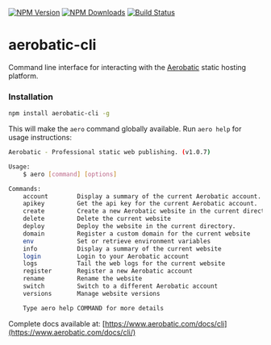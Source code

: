 [![NPM Version][npm-image]][npm-url]
[![NPM Downloads][downloads-image]][downloads-url]
[![Build Status][travis-image]][travis-url]

# aerobatic-cli

Command line interface for interacting with the [Aerobatic](https://www.aerobatic.com) static hosting platform.

### Installation

```sh
npm install aerobatic-cli -g
```

This will make the `aero` command globally available. Run `aero help` for usage instructions:

```sh
Aerobatic - Professional static web publishing. (v1.0.7)

Usage:
    $ aero [command] [options]

Commands:
    account        Display a summary of the current Aerobatic account.
    apikey         Get the api key for the current Aerobatic account.
    create         Create a new Aerobatic website in the current directory
    delete         Delete the current website
    deploy         Deploy the website in the current directory.
    domain         Register a custom domain for the current website
    env            Set or retrieve environment variables
    info           Display a summary of the current website
    login          Login to your Aerobatic account
    logs           Tail the web logs for the current website
    register       Register a new Aerobatic account
    rename         Rename the website
    switch         Switch to a different Aerobatic account
    versions       Manage website versions

    Type aero help COMMAND for more details
```

Complete docs available at: [https://www.aerobatic.com/docs/cli](https://www.aerobatic.com/docs/cli/)

[npm-image]: https://img.shields.io/npm/v/aerobatic-cli.svg?style=flat
[npm-url]: https://npmjs.org/package/aerobatic-cli
[travis-image]: https://img.shields.io/travis/aerobatic/aerobatic-cli.svg?style=flat
[travis-url]: https://travis-ci.org/aerobatic/aerobatic-cli
[downloads-image]: https://img.shields.io/npm/dm/aerobatic-cli.svg?style=flat
[downloads-url]: https://npmjs.org/package/aerobatic-cli
